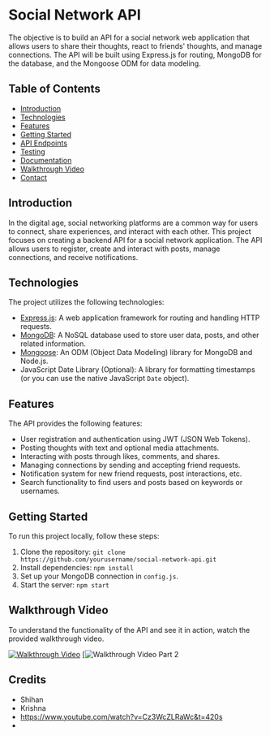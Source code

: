 # Social Network API
 The objective is to build an API for a social network web application that allows users to share their thoughts, react to friends' thoughts, and manage connections. The API will be built using Express.js for routing, MongoDB for the database, and the Mongoose ODM for data modeling. 

## Table of Contents

- [Introduction](#introduction)
- [Technologies](#technologies)
- [Features](#features)
- [Getting Started](#getting-started)
- [API Endpoints](#api-endpoints)
- [Testing](#testing)
- [Documentation](#documentation)
- [Walkthrough Video](#walkthrough-video)
- [Contact](#contact)

## Introduction

In the digital age, social networking platforms are a common way for users to connect, share experiences, and interact with each other. This project focuses on creating a backend API for a social network application. The API allows users to register, create and interact with posts, manage connections, and receive notifications.

## Technologies

The project utilizes the following technologies:

- [Express.js](https://www.npmjs.com/package/express): A web application framework for routing and handling HTTP requests.
- [MongoDB](https://www.mongodb.com/): A NoSQL database used to store user data, posts, and other related information.
- [Mongoose](https://www.npmjs.com/package/mongoose): An ODM (Object Data Modeling) library for MongoDB and Node.js.
- JavaScript Date Library (Optional): A library for formatting timestamps (or you can use the native JavaScript `Date` object).

## Features

The API provides the following features:

- User registration and authentication using JWT (JSON Web Tokens).
- Posting thoughts with text and optional media attachments.
- Interacting with posts through likes, comments, and shares.
- Managing connections by sending and accepting friend requests.
- Notification system for new friend requests, post interactions, etc.
- Search functionality to find users and posts based on keywords or usernames.

## Getting Started

To run this project locally, follow these steps:

1. Clone the repository: `git clone https://github.com/yourusername/social-network-api.git`
2. Install dependencies: `npm install`
3. Set up your MongoDB connection in `config.js`.
4. Start the server: `npm start`





## Walkthrough Video

To understand the functionality of the API and see it in action, watch the provided walkthrough video.

[![Walkthrough Video](https://drive.google.com/file/d/1ZBYK9nILs7FLhHF5S0_UnlCGdZ5Yj76k/view)](https://drive.google.com/file/d/1ZBYK9nILs7FLhHF5S0_UnlCGdZ5Yj76k/view)
[![Walkthrough Video Part 2](https://drive.google.com/file/d/1PlMF4Laqav-zmo64Fk607h8WHHqpG7j6/view)

## Credits 

- Shihan
- Krishna
- https://www.youtube.com/watch?v=Cz3WcZLRaWc&t=420s
-
